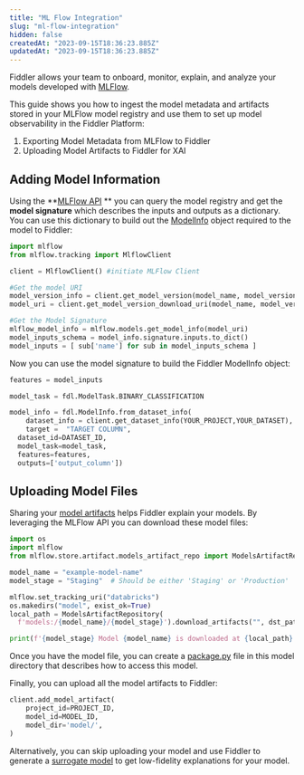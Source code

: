 ```yaml
---
title: "ML Flow Integration"
slug: "ml-flow-integration"
hidden: false
createdAt: "2023-09-15T18:36:23.885Z"
updatedAt: "2023-09-15T18:36:23.885Z"
---
```

Fiddler allows your team to onboard, monitor, explain, and analyze your models developed with [MLFlow](https://mlflow.org/). 

This guide shows you how to ingest the model metadata and artifacts stored in your MLFlow model registry and use them to set up model observability in the Fiddler Platform:

1. Exporting Model Metadata from MLFlow to Fiddler 
2. Uploading Model Artifacts to Fiddler for XAI

## Adding Model Information

Using the **[MLFlow API](https://mlflow.org/docs/latest/python_api/mlflow.html) ** you can query the model registry and get the **model signature** which describes the inputs and outputs as a dictionary. You can use this dictionary to build out the [ModelInfo](ref:fdlmodelinfo) object required to the model to Fiddler:

```python Python
import mlflow 
from mlflow.tracking import MlflowClient

client = MlflowClient() #initiate MLFlow Client 

#Get the model URI
model_version_info = client.get_model_version(model_name, model_version)
model_uri = client.get_model_version_download_uri(model_name, model_version_info) 

#Get the Model Signature
mlflow_model_info = mlflow.models.get_model_info(model_uri)
model_inputs_schema = model_info.signature.inputs.to_dict()
model_inputs = [ sub['name'] for sub in model_inputs_schema ]
```

Now you can use the model signature to build the Fiddler ModelInfo object:

```python
features = model_inputs

model_task = fdl.ModelTask.BINARY_CLASSIFICATION

model_info = fdl.ModelInfo.from_dataset_info(
	dataset_info = client.get_dataset_info(YOUR_PROJECT,YOUR_DATASET),
	target =  "TARGET COLUMN", 
  dataset_id=DATASET_ID,
  model_task=model_task, 
  features=features,
  outputs=['output_column'])
```

## Uploading Model Files

Sharing your [model artifacts](doc:artifacts-and-surrogates#model-artifacts-and-model-package) helps Fiddler explain your models. By leveraging the MLFlow API you can download these model files:

```python
import os  
import mlflow  
from mlflow.store.artifact.models_artifact_repo import ModelsArtifactRepository

model_name = "example-model-name"  
model_stage = "Staging"  # Should be either 'Staging' or 'Production'

mlflow.set_tracking_uri("databricks")  
os.makedirs("model", exist_ok=True)  
local_path = ModelsArtifactRepository(
  f'models:/{model_name}/{model_stage}').download_artifacts("", dst_path="model")  

print(f'{model_stage} Model {model_name} is downloaded at {local_path}')  
```

Once you have the model file, you can create a [package.py](doc:binary-classification-1) file in this model directory that describes how to access this model.

Finally, you can upload all the model artifacts to Fiddler:

```python
client.add_model_artifact(  
    project_id=PROJECT_ID,
    model_id=MODEL_ID,
    model_dir='model/',
)
```

Alternatively, you can skip uploading your model and use Fiddler to generate a [surrogate model](doc:artifacts-and-surrogates#surrogate-model) to get low-fidelity explanations for your model.